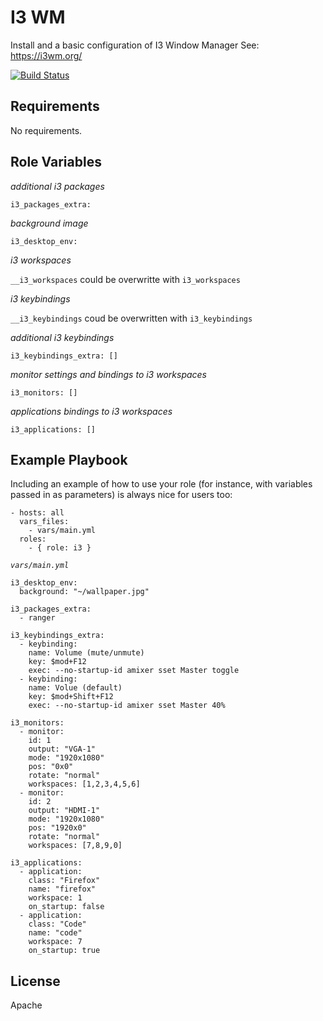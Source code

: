 I3 WM
=====

Install and a basic configuration of I3 Window Manager
See: https://i3wm.org/

[![Build Status](https://travis-ci.org/DO1JLR/ansible-role-i3wm.svg?branch=master)](https://travis-ci.org/DO1JLR/ansible-role-i3wm)

Requirements
------------

No requirements.

Role Variables
--------------

*additional i3 packages*

    i3_packages_extra:

*background image*

    i3_desktop_env:

*i3 workspaces*

`__i3_workspaces` could be overwritte with `i3_workspaces`

*i3 keybindings*

`__i3_keybindings` coud be overwritten with `i3_keybindings`

*additional i3 keybindings*

    i3_keybindings_extra: []

*monitor settings and bindings to i3 workspaces*

    i3_monitors: []

*applications bindings to i3 workspaces*

    i3_applications: []

Example Playbook
----------------

Including an example of how to use your role (for instance, with variables passed in as parameters) is always nice for users too:

    - hosts: all
      vars_files:
        - vars/main.yml    
      roles:
        - { role: i3 }

*`vars/main.yml`*

    i3_desktop_env:
      background: "~/wallpaper.jpg"

    i3_packages_extra:
      - ranger

    i3_keybindings_extra:
      - keybinding:
        name: Volume (mute/unmute)
        key: $mod+F12
        exec: --no-startup-id amixer sset Master toggle
      - keybinding:
        name: Volue (default)
        key: $mod+Shift+F12
        exec: --no-startup-id amixer sset Master 40%

    i3_monitors:
      - monitor:
        id: 1
        output: "VGA-1"
        mode: "1920x1080"
        pos: "0x0"
        rotate: "normal"
        workspaces: [1,2,3,4,5,6]
      - monitor:
        id: 2
        output: "HDMI-1"
        mode: "1920x1080"
        pos: "1920x0"
        rotate: "normal"
        workspaces: [7,8,9,0]

    i3_applications:
      - application:
        class: "Firefox"
        name: "firefox"
        workspace: 1
        on_startup: false
      - application:
        class: "Code"
        name: "code"
        workspace: 7
        on_startup: true

License
-------

Apache
